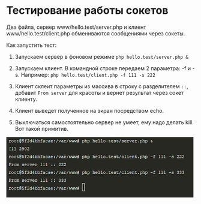 # Тестирование работы сокетов

Два файла, сервер www/hello.test/server.php и клиент www/hello.test/client.php обмениваются сообщениями через сокеты.

Как запустить тест:
1. Запускаем сервер в фоновом режиме `php hello.test/server.php &`
2. Запускаем клиент. В командной строке передаем 2 параметра: -f и -s. Например: 
`php hello.test/client.php -f 111 -s 222`

3. Клиент склеит параметры из массива в строку с разделителем `::`, добавит `From server` для красоты и вернет результат через сокет клиенту.
4. Клиент выведет полученное на экран посредством echo.
5. Выключаться самостоятельно сервер не умеет, ему надо делать kill. Вот такой примитив.

![alt text](www/hello.test/sockettest.png)